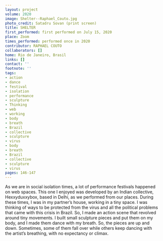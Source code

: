 ```yaml
---
layout: project
volume: 2020
image: Shelter--Raphael_Couto.jpg
photo_credit: Satadru Sovan (print screen)
title: SHELTER
first_performed: first performed on July 15, 2020
place: Zoom
times_performed: performed once in 2020
contributor: RAPHAEL COUTO
collaborators: []
home: Rio de Janeiro, Brasil
links: []
contact: ''
footnote: ''
tags:
- action
- dance
- festival
- isolation
- performance
- sculpture
- Thinking
- web
- working
- body
- breath
- Brazil
- collective
- sculpture
- virus
- body
- breath
- Brazil
- collective
- sculpture
- virus
pages: 146-147
---
```


As we are in social isolation times, a lot of performance festivals happened on web spaces. This one I enjoyed was developed by an Indian collective, Hexxyduxxybox, based in Delhi, as we performed from our places. During these times, I was in my partner’s house, working in a tiny space. I was thinking of ways to be protected from the virus and all the political problems that came with this crisis in Brazil. So, I made an action scene that revolved around tiny movements. I built small sculpture pieces and put them on my body, and I made them dance with my breath. So, the pieces are up and down. Sometimes, some of them fall over while others keep dancing with the artist’s breathing, with no expectancy or climax.